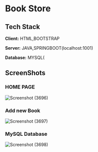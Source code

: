 
# Book Store


## Tech Stack

**Client:** HTML,BOOTSTRAP

**Server:** JAVA,SPRINGBOOT(localhost:1001)

**Database:** MYSQL(

## ScreenShots
### HOME PAGE

![Screenshot (3696)](https://github.com/maran9335/Java-project/assets/109018976/92aae8e4-3c4e-439f-96e6-cad7d9072b9d)

### Add new Book 

![Screenshot (3697)](https://github.com/maran9335/Java-project/assets/109018976/1cf1ff95-57bf-4488-8b59-cb206cb7f1ee)

### MySQL Database


![Screenshot (3698)](https://github.com/maran9335/Java-project/assets/109018976/a6d623fd-e27d-4d4a-8c56-12a870100175)


